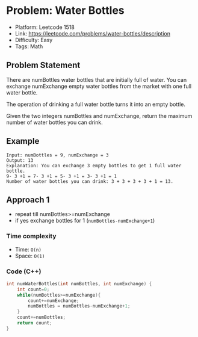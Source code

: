 # Problem: Water Bottles

- Platform: Leetcode 1518
- Link: https://leetcode.com/problems/water-bottles/description
- Difficulty: Easy
- Tags: Math

## Problem Statement
There are numBottles water bottles that are initially full of water. You can exchange numExchange empty water bottles from the market with one full water bottle.

The operation of drinking a full water bottle turns it into an empty bottle.

Given the two integers numBottles and numExchange, return the maximum number of water bottles you can drink.


## Example

```
Input: numBottles = 9, numExchange = 3
Output: 13
Explanation: You can exchange 3 empty bottles to get 1 full water bottle.
9- 3 +1 = 7- 3 +1 = 5- 3 +1 = 3- 3 +1 = 1  
Number of water bottles you can drink: 3 + 3 + 3 + 3 + 1 = 13.
```

## Approach 1
- repeat till numBottles>=numExchange
- if yes exchange bottles for 1 (`numBottles-numExchange+1`)

### Time complexity
- Time: `O(n)` 
- Space: `O(1)`

### Code (C++)
```c++
int numWaterBottles(int numBottles, int numExchange) {
    int count=0;
    while(numBottles>=numExchange){
        count+=numExchange;
        numBottles = numBottles-numExchange+1;
    }
    count+=numBottles;
    return count;
}
```
